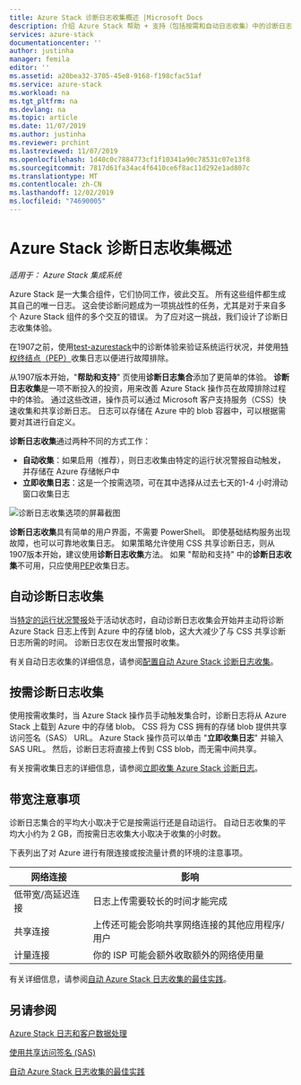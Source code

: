 ```yaml
---
title: Azure Stack 诊断日志收集概述 |Microsoft Docs
description: 介绍 Azure Stack 帮助 + 支持（包括按需和自动日志收集）中的诊断日志收集。
services: azure-stack
documentationcenter: ''
author: justinha
manager: femila
editor: ''
ms.assetid: a20bea32-3705-45e8-9168-f198cfac51af
ms.service: azure-stack
ms.workload: na
ms.tgt_pltfrm: na
ms.devlang: na
ms.topic: article
ms.date: 11/07/2019
ms.author: justinha
ms.reviewer: prchint
ms.lastreviewed: 11/07/2019
ms.openlocfilehash: 1d40c0c7884773cf1f10341a90c78531c07e13f8
ms.sourcegitcommit: 7817d61fa34ac4f6410ce6f8ac11d292e1ad807c
ms.translationtype: MT
ms.contentlocale: zh-CN
ms.lasthandoff: 12/02/2019
ms.locfileid: "74690005"
---
```

# <a name="overview-of-azure-stack-diagnostic-log-collection"></a>Azure Stack 诊断日志收集概述 

*适用于： Azure Stack 集成系统*

Azure Stack 是一大集合组件，它们协同工作，彼此交互。 所有这些组件都生成其自己的唯一日志。 这会使诊断问题成为一项挑战性的任务，尤其是对于来自多个 Azure Stack 组件的多个交互的错误。 为了应对这一挑战，我们设计了诊断日志收集体验。 

在1907之前，使用[test-azurestack](azure-stack-diagnostic-test.md)中的诊断体验来验证系统运行状况，并使用[特权终结点（PEP）](azure-stack-configure-on-demand-diagnostic-log-collection.md#use-the-privileged-endpoint-pep-to-collect-diagnostic-logs)收集日志以便进行故障排除。 

从1907版本开始，"**帮助和支持**" 页使用**诊断日志集合**添加了更简单的体验。 
**诊断日志收集**是一项不断投入的投资，用来改善 Azure Stack 操作员在故障排除过程中的体验。 通过这些改进，操作员可以通过 Microsoft 客户支持服务（CSS）快速收集和共享诊断日志。 日志可以存储在 Azure 中的 blob 容器中，可以根据需要对其进行自定义。    
   
**诊断日志收集**通过两种不同的方式工作：

- **自动收集**：如果启用（推荐），则日志收集由特定的运行状况警报自动触发，并存储在 Azure 存储帐户中
- **立即收集日志**：这是一个按需选项，可在其中选择从过去七天的1-4 小时滑动窗口收集日志

![诊断日志收集选项的屏幕截图](media/azure-stack-automatic-log-collection/azure-stack-log-collection-overview.png)

**诊断日志收集**具有简单的用户界面，不需要 PowerShell。 即使基础结构服务出现故障，也可以可靠地收集日志。
如果策略允许使用 CSS 共享诊断日志，则从1907版本开始，建议使用**诊断日志收集**方法。 如果 "帮助和支持" 中的**诊断日志收集**不可用，只应使用[PEP](azure-stack-configure-on-demand-diagnostic-log-collection.md#use-the-privileged-endpoint-pep-to-collect-diagnostic-logs)收集日志。

## <a name="automatic-diagnostic-log-collection"></a>自动诊断日志收集 

当[特定的运行状况警报](azure-stack-configure-automatic-diagnostic-log-collection.md#automatic-diagnostic-log-collection-alerts)处于活动状态时，自动诊断日志收集会开始并主动将诊断 Azure Stack 日志上传到 Azure 中的存储 blob，这大大减少了与 CSS 共享诊断日志所需的时间。 诊断日志仅在发出警报时收集。  

有关自动日志收集的详细信息，请参阅[配置自动 Azure Stack 诊断日志收集](azure-stack-configure-automatic-diagnostic-log-collection.md)。

## <a name="on-demand-diagnostic-log-collection"></a>按需诊断日志收集

使用按需收集时，当 Azure Stack 操作员手动触发集合时，诊断日志将从 Azure Stack 上载到 Azure 中的存储 blob。
CSS 将为 CSS 拥有的存储 blob 提供共享访问签名（SAS） URL。 Azure Stack 操作员可以单击 "**立即收集日志**" 并输入 SAS URL。 然后，诊断日志将直接上传到 CSS blob，而无需中间共享。 

有关按需收集日志的详细信息，请参阅[立即收集 Azure Stack 诊断日志](azure-stack-configure-on-demand-diagnostic-log-collection.md)。

## <a name="bandwidth-considerations"></a>带宽注意事项

诊断日志集合的平均大小取决于它是按需运行还是自动运行。 自动日志收集的平均大小约为 2 GB，而按需日志收集大小取决于收集的小时数。 

下表列出了对 Azure 进行有限连接或按流量计费的环境的注意事项。

| 网络连接 | 影响 |
|--------------------|--------|
| 低带宽/高延迟连接 | 日志上传需要较长的时间才能完成 | 
| 共享连接 | 上传还可能会影响共享网络连接的其他应用程序/用户 |
| 计量连接 | 你的 ISP 可能会额外收取额外的网络使用量 |

有关详细信息，请参阅[自动 Azure Stack 日志收集的最佳实践](azure-stack-best-practices-automatic-diagnostic-log-collection.md)。

## <a name="see-also"></a>另请参阅

[Azure Stack 日志和客户数据处理](https://docs.microsoft.com/azure-stack/operator/azure-stack-data-collection)

[使用共享访问签名 (SAS)](https://docs.microsoft.com/azure/storage/common/storage-dotnet-shared-access-signature-part-1)

[自动 Azure Stack 日志收集的最佳实践](azure-stack-best-practices-automatic-diagnostic-log-collection.md)

